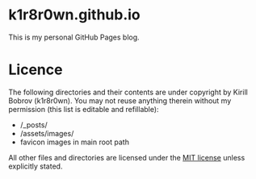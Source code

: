 # k1r8r0wn.github.io
This is my personal GitHub Pages blog.

# Licence
The following directories and their contents are under copyright by Kirill Bobrov (k1r8r0wn). You may not reuse anything therein without my permission (this list is editable and refillable):

* /_posts/
* /assets/images/
* favicon images in main root path

All other files and directories are licensed under the [MIT license](http://www.opensource.org/licenses/mit-license.php) unless explicitly stated.
